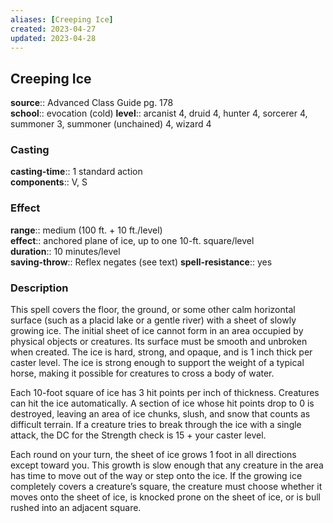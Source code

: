 ```yaml
---
aliases: [Creeping Ice]
created: 2023-04-27
updated: 2023-04-28
---
```


## Creeping Ice

**source**:: Advanced Class Guide pg. 178  
**school**:: evocation (cold)
**level**:: arcanist 4, druid 4, hunter 4, sorcerer 4, summoner 3, summoner (unchained) 4, wizard 4

### Casting

**casting-time**:: 1 standard action  
**components**:: V, S

### Effect

**range**:: medium (100 ft. + 10 ft./level)  
**effect**:: anchored plane of ice, up to one 10-ft. square/level  
**duration**:: 10 minutes/level  
**saving-throw**:: Reflex negates (see text)
**spell-resistance**:: yes

### Description

This spell covers the floor, the ground, or some other calm horizontal surface (such as a placid lake or a gentle river) with a sheet of slowly growing ice. The initial sheet of ice cannot form in an area occupied by physical objects or creatures. Its surface must be smooth and unbroken when created. The ice is hard, strong, and opaque, and is 1 inch thick per caster level. The ice is strong enough to support the weight of a typical horse, making it possible for creatures to cross a body of water.  
  
Each 10-foot square of ice has 3 hit points per inch of thickness. Creatures can hit the ice automatically. A section of ice whose hit points drop to 0 is destroyed, leaving an area of ice chunks, slush, and snow that counts as difficult terrain. If a creature tries to break through the ice with a single attack, the DC for the Strength check is 15 + your caster level.  
  
Each round on your turn, the sheet of ice grows 1 foot in all directions except toward you. This growth is slow enough that any creature in the area has time to move out of the way or step onto the ice. If the growing ice completely covers a creature’s square, the creature must choose whether it moves onto the sheet of ice, is knocked prone on the sheet of ice, or is bull rushed into an adjacent square.

